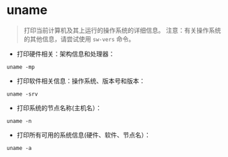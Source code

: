 # uname

> 打印当前计算机及其上运行的操作系统的详细信息。
> 注意：有关操作系统的其他信息，请尝试使用 `sw-vers` 命令。

- 打印硬件相关：架构信息和处理器：

`uname -mp`

- 打印软件相关信息：操作系统、版本号和版本：

`uname -srv`

- 打印系统的节点名称(主机名）：

`uname -n`

- 打印所有可用的系统信息(硬件、软件、节点名）：

`uname -a`
